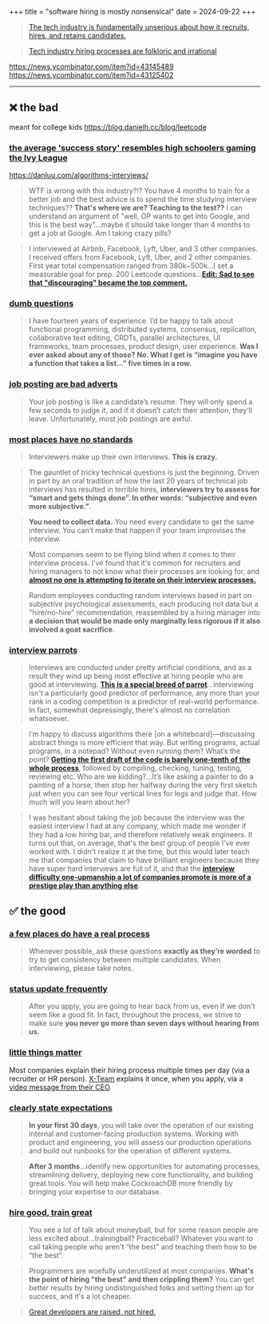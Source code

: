 +++
title = "software hiring is mostly nonsensical"
date = 2024-09-22
+++

> [The tech industry is fundamentally unserious about how it recruits, hires, and retains candidates.](https://twitter.com/patio11/status/936619640012226560)

> [Tech industry hiring processes are folkloric and irrational](https://news.ycombinator.com/item?id=7260087 )

https://news.ycombinator.com/item?id=43145489
https://news.ycombinator.com/item?id=43125402

<hr>

## ❌ the bad

meant for college kids https://blog.danielh.cc/blog/leetcode

### [the average 'success story' resembles high schoolers gaming the Ivy League](https://news.ycombinator.com/item?id=12262405)

https://danluu.com/algorithms-interviews/

> WTF is wrong with this industry?!? You have 4 months to train for a better job and the best advice is to spend the time studying interview techniques?? __That's where we are? Teaching to the test??__ I can understand an argument of "well, OP wants to get into Google, and this is the best way"...maybe it should take longer than 4 months to get a job at Google. Am I taking crazy pills?

> I interviewed at Airbnb, Facebook, Lyft, Uber, and 3 other companies. I received offers from Facebook, Lyft, Uber, and 2 other companies. First year total compensation ranged from 380k~500k...I set a measurable goal for prep. 200 Leetcode questions...__[Edit: Sad to see that "discouraging" became the top comment.](https://www.reddit.com/r/cscareerquestions/comments/cdp9yz/another_data_point_on_industry_hire_in_the_bay/)__

### [dumb questions](http://tonsky.me/blog/hiring)

> I have fourteen years of experience. I’d be happy to talk about functional programming, distributed systems, consensus, replication, collaborative text editing, CRDTs, parallel architectures, UI frameworks, team processes, product design, user experience. __Was I ever asked about any of those? No. What I get is “imagine you have a function that takes a list…” five times in a row.__

### [job posting are bad adverts](https://hiringengineersbook.com/post/trouble-hiring/)

> Your job posting is like a candidate’s resume. They will only spend a few seconds to judge it, and if it doesn’t catch their attention, they’ll leave. Unfortunately, most job postings are awful.

### [most places have no standards](https://sockpuppet.org/blog/2015/03/06/the-hiring-post/#interviews)

> Interviewers make up their own interviews. __This is crazy.__

> The gauntlet of tricky technical questions is just the beginning. Driven in part by an oral tradition of how the last 20 years of technical job interviews has resulted in terrible hires, __interviewers try to assess for “smart and gets things done”. In other words: “subjective and even more subjective."__.

> __You need to collect data.__ You need every candidate to get the same interview. You can’t make that happen if your team improvises the interview.

> Most companies seem to be flying blind when it comes to their interview process. I've found that it's common for recruiters and hiring managers to not know what their processes are looking for, and __[almost no one is attempting to iterate on their interview processes.](https://blog.wesleyac.com/posts/two-interview-questions)__

> Random employees conducting random interviews based in part on subjective psychological assessments, each producing not data but a "hire/no-hire" recommendation, reassembled by a hiring manager into __a decision that would be made only marginally less rigorous if it also involved a goat sacrifice__.

### [interview parrots](https://news.ycombinator.com/item?id=17988273)

> Interviews are conducted under pretty artificial conditions, and as a result they wind up being most effective at hiring people who are good at interviewing. __[This is a special breed of parrot](http://steve-yegge.blogspot.com/2008/06/done-and-gets-things-smart.html)__...interviewing isn't a particularly good predictor of performance, any more than your rank in a coding competition is a predictor of real-world performance. In fact, somewhat depressingly, there's almost no correlation whatsoever.

>  I’m happy to discuss algorithms there [on a whiteboard]—discussing abstract things is more efficient that way. But writing programs, actual programs, in a notepad? Without even running them? What’s the point? __[Getting the first draft of the code is barely one-tenth of the whole process](http://tonsky.me/blog/hiring/)__, followed by compiling, checking, tuning, testing, reviewing etc. Who are we kidding?...It’s like asking a painter to do a painting of a horse, then stop her halfway during the very first sketch just when you can see four vertical lines for legs and judge that. How much will you learn about her?

> I was hesitant about taking the job because the interview was the easiest interview I had at any company, which made me wonder if they had a low hiring bar, and therefore relatively weak engineers. It turns out that, on average, that's the best group of people I've ever worked with. I didn't realize it at the time, but this would later teach me that companies that claim to have brilliant engineers because they have super hard interviews are full of it, and that the __[interview difficulty one-upmanship a lot of companies promote is more of a prestige play than anything else](https://danluu.com/learning-to-program/)__.

## ✅ the good

### [a few places do have a real process](https://eng-hiring.18f.gov/interviews/engineer/)

> Whenever possible, ask these questions __exactly as they’re worded__ to try to get consistency between multiple candidates. When interviewing, please take notes.

### [status update frequently](https://zapier.com/jobs/our-commitment-to-applicants/)

> After you apply, you are going to hear back from us, even if we don't seem like a good fit. In fact, throughout the process, we strive to make sure __you never go more than seven days without hearing from us.__

### [little things matter](https://join.x-team.com/finished)

Most companies explain their hiring process multiple times per day (via a recruiter or HR person). [X-Team](https://x-team.com/) explains it once, when you apply, via a [video message from their CEO](https://join.x-team.com/finished).

### [clearly state expectations](https://www.cockroachlabs.com/careers)

> __In your first 30 days__, you will take over the operation of our existing internal and customer-facing production systems. Working with product and engineering, you will assess our production operations and build out runbooks for the operation of different systems.

> __After 3 months__...identify new opportunities for automating processes, streamlining delivery, deploying new core functionality, and building great tools. You will help make CockroachDB more friendly by bringing your expertise to our database.

### [hire good, train great](https://danluu.com/programmer-moneyball/)

> You see a lot of talk about moneyball, but for some reason people are less excited about...trainingball? Practiceball? Whatever you want to call taking people who aren't “the best” and teaching them how to be “the best”.

> Programmers are woefully underutilized at most companies. __What's the point of hiring "the best" and then crippling them?__ You can get better results by hiring undistinguished folks and setting them up for success, and it's a lot cheaper.

> [Great developers are raised, not hired.](https://sizovs.net/2019/04/10/the-best-developers-are-raised-not-hired/)
